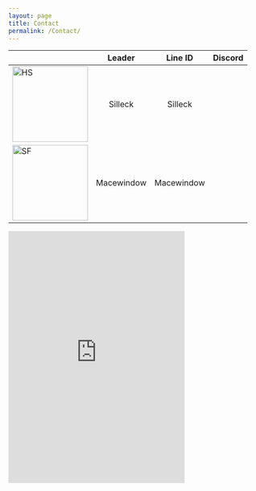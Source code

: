 ```yaml
---
layout: page
title: Contact
permalink: /Contact/
---
```




|                                                                                              | Leader        | Line ID     | Discord |
| -------------                                                                                |:-------------:| :-----:     | :-----: |  
| <img src="{{ site.url }}/assets/HSSlogon.jpg" alt="HS" width="150" height="150" border="0">  | Silleck       | Silleck     |   |
| <img src="{{ site.url }}/assets/SFSlogon.jpg" alt="SF" width="150" height="150" border="0">  | Macewindow    | Macewindow  |   |

<iframe src="https://discordapp.com/widget?id=246602581957148673&theme=dark" width="350" height="500" allowtransparency="true" frameborder="0"></iframe> 

